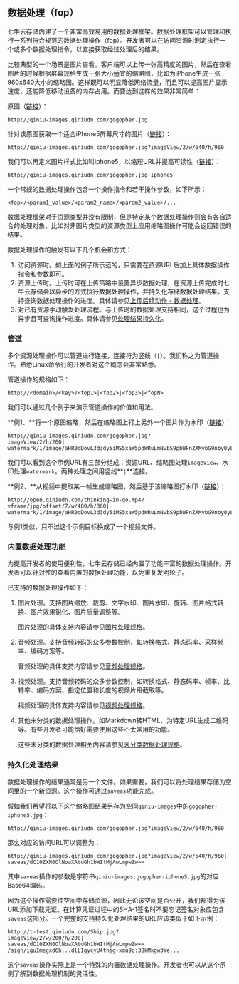 <a name="fop"></a>
## 数据处理（fop）

七牛云存储内建了一个非常高效易用的数据处理框架。数据处理框架可以管理和执行一系列符合规范的数据处理操作（fop）。开发者可以在访问资源时制定执行一个或多个数据处理指令，以直接获取经过处理后的结果。

比较典型的一个场景是图片查看。客户端可以上传一张高精度的图片，然后在查看图片的时候根据屏幕规格生成一张大小适宜的缩略图，比如为iPhone生成一张960x640大小的缩略图。这样既可以明显降低网络流量，而且可以提高图片显示速度，还能降低移动设备的内存占用。而要达到这样的效果非常简单：

原图（[链接](http://qiniu-images.qiniudn.com/gogopher.jpg)）：

```
http://qiniu-images.qiniudn.com/gogopher.jpg
```
针对该原图获取一个适合iPhone5屏幕尺寸的图片（[链接](http://qiniu-images.qiniudn.com/gogopher.jpg?imageView/2/w/640/h/960)）：

```
http://qiniu-images.qiniudn.com/gogopher.jpg?imageView/2/w/640/h/960
```

我们可以再定义图片样式比如叫iphone5，以缩短URL并提高可读性（[链接](http://qiniu-images.qiniudn.com/gogopher.jpg-iphone5)）：
```
http://qiniu-images.qiniudn.com/gogopher.jpg-iphone5
```

一个常规的数据处理操作包含一个操作指令和若干操作参数，如下所示：

```
<fop>/<param1_value>/<param2_name>/<param2_value>/...
```

数据处理框架对于资源类型并没有限制，但是特定某个数据处理操作则会有各自适合的处理对象，比如对非图片类型的资源类型上应用缩略图操作可能会返回错误的结果。

数据处理操作的触发有以下几个机会和方式：

1. 访问资源时。如上面的例子所示范的，只需要在资源URL后加上具体数据操作指令和参数即可。
1. 资源上传时。上传时可在上传策略中设置异步数据处理，在资源上传完成时七牛云存储会以异步的方式执行数据处理操作，并持久化存储数据处理结果。支持查询数据处理操作的进度。具体请参见[上传后续动作 - 数据处理]()。
1. 对已有资源手动触发处理流程。与上传时的数据处理支持相同，这个过程也为异步且可查询操作进度。具体请参见[处理结果持久化](#fop-saveas)。

<a name="fop-pipeline"></a>
### 管道

多个资源处理操作可以管道进行连接，连接符为竖线（**`|`**）。我们称之为管道操作。熟悉Linux命令行的开发者对这个概念会非常熟悉。

管道操作的规格如下：

```
http://<domain>/<key>?<fop1>|<fop2>|<fop3>|<fopN>
```

我们可以通过几个例子来演示管道操作的价值和用法。

**例1、**将一个原图缩略，然后在缩略图上打上另外一个图片作为水印（[链接](http://qiniu-images.qiniudn.com/gogopher.jpg?imageView/2/h/200|watermark/1/image/aHR0cDovL3d3dy5iMS5xaW5pdWRuLmNvbS9pbWFnZXMvbG9nby0yLnBuZw==)）：

```
http://qiniu-images.qiniudn.com/gogopher.jpg?
imageView/2/h/200|
watermark/1/image/aHR0cDovL3d3dy5iMS5xaW5pdWRuLmNvbS9pbWFnZXMvbG9nby0yLnBuZw==
```

我们可以看到这个示例URL有三部分组成：资源URL、缩略图处理`imageView`、水印处理`watermark`。两种处理之间用竖线**`|`**连接。

**例2、**从视频中提取某一帧生成缩略图，然后基于该缩略图打水印（[链接](http://open.qiniudn.com/thinking-in-go.mp4?vframe/jpg/offset/7/w/480/h/360|watermark/1/image/aHR0cDovL3d3dy5iMS5xaW5pdWRuLmNvbS9pbWFnZXMvbG9nby0yLnBuZw==)）：

```
http://open.qiniudn.com/thinking-in-go.mp4?
vframe/jpg/offset/7/w/480/h/360|
watermark/1/image/aHR0cDovL3d3dy5iMS5xaW5pdWRuLmNvbS9pbWFnZXMvbG9nby0yLnBuZw==
```

与例1类似，只不过这个示例目标换成了一个视频文件。

<a name="fop-predefined"></a>
### 内置数据处理功能

为提高开发者的使用便利性，七牛云存储已经内置了功能丰富的数据处理操作。开发者可以针对性的查看内置的数据处理功能，以免重复发明轮子。

已支持的数据处理操作如下：

1. 图片处理。支持图片缩放、裁剪、文字水印、图片水印、旋转、图片格式转换、图片效果锐化、图片质量调整等。

	图片处理的具体支持内容请参见[图片处理规格]()。

1. 音频处理。支持音频转码的众多参数控制，如转换格式、静态码率、采样频率、编码方案等。

	音频处理的具体支持内容请参见[音频处理规格]()。

1. 视频处理。支持音频转码的众多参数控制，如转换格式、静态码率、帧率、比特率、编码方案、指定位置和长度的视频片段截取等。

	视频处理的具体支持内容请参见[视频处理规格]()。
	
1. 其他未分类的数据处理操作。如Markdown转HTML、为特定URL生成二维码等。有些开发者可能恰好需要使用这些不太常用的功能。

	这些未分类的数据处理相关内容请参见[未分类数据处理规格]()。

<a name="fop-saveas"></a>
### 持久化处理结果

数据处理操作的结果通常是另一个文件。如果需要，我们可以将处理结果存储为空间里的一个新资源。这个操作可通过`saveas`功能完成。

假如我们希望将以下这个缩略图结果另存为空间`qiniu-images`中的`gogopher-iphone5.jpg`：

```
http://qiniu-images.qiniudn.com/gogopher.jpg?imageView/2/w/640/h/960
```

那么对应的访问URL可以调整为：

```
http://qiniu-images.qiniudn.com/gogopher.jpg?imageView/2/w/640/h/960|
saveas/dC10ZXN0OlNoaXAtdGh1bWItMjAwLmpwZw==
```
其中`saveas`操作的参数是字符串`qiniu-images:gogopher-iphone5.jpg`的对应Base64编码。

因为这个操作需要往空间中存储资源，因此无论该空间是否公开，我们都得为该URL添加下载凭证。在计算凭证过程中的SHA-1签名时不要忘记签名对象应包含`saveas`这部分。一个完整的支持持久化处理结果的URL应该类似于如下示例：

```
http://t-test.qiniudn.com/Ship.jpg?
imageView/2/w/200/h/200|
saveas/dC10ZXN0OlNoaXAtdGh1bWItMjAwLmpwZw==
/sign/iguImegxd6h...dlLIgycyU4thjg-xmu9q:38kMkgw3We...
```

这个`saveas`操作实际上是一个特殊的内置数据处理操作。开发者也可以从这个示例了解到数据处理机制的灵活性。
